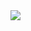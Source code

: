 <!-- <img align="left" src="https://github-readme-stats.vercel.app/api?username=martinp7r&count_private=true&show_icons=true&hide_rank=1" /> -->
<img align="left" src="https://github-readme-stats.vercel.app/api/top-langs/?username=martinp7r&layout=compact&exclude_repo=ExchangeRateCalculator&langs_count=6" />
